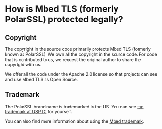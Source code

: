 # How is Mbed TLS (formerly PolarSSL) protected legally?

## Copyright

The copyright in the source code primarily protects Mbed TLS (formerly known as PolarSSL). We own all the copyright in the source code. For code that is contributed to us, we request the original author to share the copyright with us.

We offer all the code under the Apache 2.0 license so that projects can see and use Mbed TLS as Open Source.

## Trademark

The PolarSSL brand name is trademarked in the US. You can see <a href="http://tmog.uspto.gov/#issueDate=2014-05-20&serial=86157838" target="_blank">the trademark at USPTO</a> for yourself.

You can also find more information about using the <a href="https://www.arm.com/company/policies/trademarks/arm-trademark-list/mbed-trademark" target="_blank">Mbed trademark</a>.
